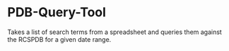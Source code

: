 # PDB-Query-Tool
Takes a list of search terms from a spreadsheet and queries them against the RCSPDB for a given date range.
